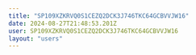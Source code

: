 ```yaml
---
title: "SP109XZKRVQ0S1CEZQ2DCK3J746TKC64GCBVVJW16"
date: 2024-08-27T21:48:53.201Z
user: SP109XZKRVQ0S1CEZQ2DCK3J746TKC64GCBVVJW16
layout: "users"
---
```

    